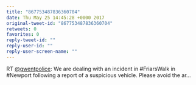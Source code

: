 ```yaml
---
title: "867753487836360704"
date: Thu May 25 14:45:28 +0000 2017
original-tweet-id: "867753487836360704"
retweets: 0
favorites: 0
reply-tweet-id: ""
reply-user-id: ""
reply-user-screen-name: ""
---
```

RT <a href="https://twitter.com/gwentpolice">@gwentpolice</a>: We are dealing with an incident in #FriarsWalk in #Newport following a report of a suspicious vehicle. Please avoid the ar…
